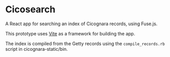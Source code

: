 # Cicosearch

A React app for searching an index of Cicognara records, using Fuse.js.

This prototype uses [Vite](https://vitejs.dev) as a framework for building the app.

The index is compiled from the Getty records using the `compile_records.rb` script in cicognara-static/bin.

